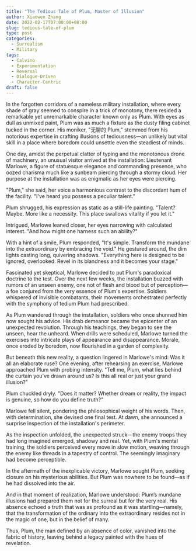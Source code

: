 ```yaml
---
title: "The Tedious Tale of Plum, Master of Illusion"
author: Xiaowen Zhang
date: 2022-02-17T07:00:00+08:00
slug: tedious-tale-of-plum
type: post
categories:
  - Surrealism
  - Military
tags:
  - Calvino
  - Experimentation
  - Reversal
  - Dialogue-Driven
  - Character-Centric
draft: false
---
```


In the forgotten corridors of a nameless military installation, where every shade of gray seemed to conspire in a trick of monotony, there resided a remarkable yet unremarkable character known only as Plum. With eyes as dull as unmixed paint, Plum was as much a fixture as the dusty filing cabinet tucked in the corner. His moniker, "无聊的 Plum," stemmed from his notorious expertise in crafting illusions of tediousness—an unlikely but vital skill in a place where boredom could unsettle even the steadiest of minds.

One day, amidst the perpetual clatter of typing and the monotonous drone of machinery, an unusual visitor arrived at the installation: Lieutenant Marlowe, a figure of statuesque elegance and commanding presence, who oozed charisma much like a sunbeam piercing through a stormy cloud. Her purpose at the installation was as enigmatic as her eyes were piercing.

"Plum," she said, her voice a harmonious contrast to the discordant hum of the facility. "I've heard you possess a peculiar talent."

Plum shrugged, his expression as static as a still-life painting. "Talent? Maybe. More like a necessity. This place swallows vitality if you let it."

Intrigued, Marlowe leaned closer, her eyes narrowing with calculated interest. "And how might one harness such an ability?"

With a hint of a smile, Plum responded, "It's simple. Transform the mundane into the extraordinary by embracing the void." He gestured around, the dim lights casting long, quivering shadows. "Everything here is designed to be ignored, overlooked. Revel in its blandness and it becomes your stage."

Fascinated yet skeptical, Marlowe decided to put Plum's paradoxical doctrine to the test. Over the next few weeks, the installation buzzed with rumors of an unseen enemy, one not of flesh and blood but of perception—a foe conjured from the very essence of Plum's expertise. Soldiers whispered of invisible combatants, their movements orchestrated perfectly with the symphony of tedium Plum had prescribed.

As Plum wandered through the installation, soldiers who once shunned him now sought his advice. His drab demeanor became the epicenter of an unexpected revolution. Through his teachings, they began to see the unseen, hear the unheard. When drills were scheduled, Marlowe turned the exercises into intricate plays of appearance and disappearance. Morale, once eroded by boredom, now flourished in a garden of complexity.

But beneath this new reality, a question lingered in Marlowe's mind: Was it all an elaborate ruse? One evening, after rehearsing an exercise, Marlowe approached Plum with probing intensity. "Tell me, Plum, what lies behind the curtain you’ve drawn around us? Is this all real or just your grand illusion?"

Plum chuckled dryly. "Does it matter? Whether dream or reality, the impact is genuine, so how do you define truth?"

Marlowe fell silent, pondering the philosophical weight of his words. Then, with determination, she devised one final test. At dawn, she announced a surprise inspection of the installation's perimeter.

As the inspection unfolded, the unexpected struck—the enemy troops they had long imagined emerged, shadowy and real. Yet, with Plum's mental training, the soldiers perceived every move in slow motion, weaving through the enemy like threads in a tapestry of control. The seemingly imaginary had become perceptible.

In the aftermath of the inexplicable victory, Marlowe sought Plum, seeking closure on his mysterious abilities. But Plum was nowhere to be found—as if he had dissolved into the air.

And in that moment of realization, Marlowe understood: Plum’s mundane illusions had prepared them not for the surreal but for the very real. His absence echoed a truth that was as profound as it was startling—namely, that the transformation of the ordinary into the extraordinary resides not in the magic of one, but in the belief of many.

Thus, Plum, the man defined by an absence of color, vanished into the fabric of history, leaving behind a legacy painted with the hues of revelation.